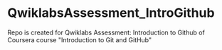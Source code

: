 # QwiklabsAssessment_IntroGithub
Repo is created for Qwiklabs Assessment: Introduction to Github of Coursera course "Introduction to Git and GitHub"
